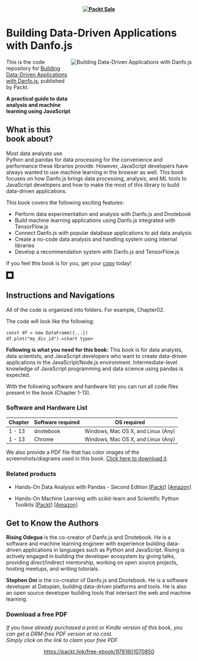 
<b><p align='center'>[![Packt Sale](https://static.packt-cdn.com/assets/images/packt+events/Improve_UX.png)](https://packt.link/algotradingpython)</p></b> 




# Building Data-Driven Applications with Danfo.js

<a href="https://www.packtpub.com/product/building-data-driven-applications-with-danfo-js/9781801070850"><img src="https://static.packt-cdn.com/products/9781801070850/cover/smaller" alt="Building Data-Driven Applications with Danfo.js" height="256px" align="right"></a>

This is the code repository for [Building Data-Driven Applications with Danfo.js](https://www.packtpub.com/product/building-data-driven-applications-with-danfo-js/9781801070850), published by Packt.

**A practical guide to data analysis and machine learning using JavaScript**

## What is this book about?
Most data analysts use Python and pandas for data processing for the convenience and performance these libraries provide. However, JavaScript developers have always wanted to use machine learning in the browser as well. This book focuses on how Danfo.js brings data processing, analysis, and ML tools to JavaScript developers and how to make the most of this library to build data-driven applications.

This book covers the following exciting features: 
* Perform data experimentation and analysis with Danfo.js and Dnotebook
* Build machine learning applications using Danfo.js integrated with TensorFlow.js
* Connect Danfo.js with popular database applications to aid data analysis
* Create a no-code data analysis and handling system using internal libraries
* Develop a recommendation system with Danfo.js and TensorFlow.js

If you feel this book is for you, get your [copy](https://www.amazon.com/dp/1801070857) today!

<a href="https://www.packtpub.com/?utm_source=github&utm_medium=banner&utm_campaign=GitHubBanner"><img src="https://raw.githubusercontent.com/PacktPublishing/GitHub/master/GitHub.png" 
alt="https://www.packtpub.com/" border="5" /></a>


## Instructions and Navigations
All of the code is organized into folders. For example, Chapter02.

The code will look like the following:
```
const df = new DataFrame({...})
df.plot("my_div_id").<chart type>
```

**Following is what you need for this book:**
This book is for data analysts, data scientists, and JavaScript developers who want to create data-driven applications in the JavaScript/Node.js environment. Intermediate-level knowledge of JavaScript programming and data science using pandas is expected.

With the following software and hardware list you can run all code files present in the book (Chapter 1-13).

### Software and Hardware List

| Chapter  | Software required                   | OS required                        |
| -------- | ------------------------------------| -----------------------------------|
| 1 - 13       | dnotebook                   | Windows, Mac OS X, and Linux (Any) |
| 1 - 13        | Chrome           | Windows, Mac OS X, and Linux (Any) |


We also provide a PDF file that has color images of the screenshots/diagrams used in this book. [Click here to download it](https://static.packt-cdn.com/downloads/9781801070850_ColorImages.pdf).

### Related products <Other books you may enjoy>
* Hands-On Data Analysis with Pandas - Second Edition [[Packt]](https://www.packtpub.com/product/hands-on-data-analysis-with-pandas-second-edition/9781800563452) [[Amazon]](https://www.amazon.com/dp/1800563450)

* Hands-On Machine Learning with scikit-learn and Scientific Python Toolkits [[Packt]](https://www.packtpub.com/product/hands-on-machine-learning-with-scikit-learn-and-scientific-python-toolkits/9781838826048) [[Amazon]](https://www.amazon.com/dp/1838826041)

## Get to Know the Authors
**Rising Odegua**
is the co-creator of Danfo.js and Dnotebook. He is a software and machine learning engineer with experience building data-driven applications in languages such as Python and JavaScript. Rising is actively engaged in building the developer ecosystem by giving talks, providing direct/indirect mentorship, working on open source projects, hosting meetups, and writing tutorials.

**Stephen Oni**
is the co-creator of Danfo.js and Dnotebook. He is a software developer at Datopian, building data-driven platforms and tools. He is also an open source developer building tools that intersect the web and machine learning.
### Download a free PDF

 <i>If you have already purchased a print or Kindle version of this book, you can get a DRM-free PDF version at no cost.<br>Simply click on the link to claim your free PDF.</i>
<p align="center"> <a href="https://packt.link/free-ebook/9781801070850">https://packt.link/free-ebook/9781801070850 </a> </p>